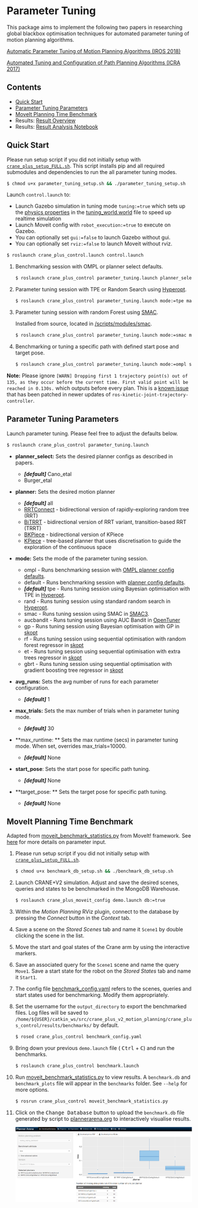 # Parameter Tuning

This package aims to implement the following two papers in researching global blackbox optimisation techniques for automated parameter tuning of motion planning algorithms. 

[Automatic Parameter Tuning of Motion Planning Algorithms (IROS 2018)](http://homepages.inf.ed.ac.uk/jcanore/pub/2018_iros.pdf) 

[Automated Tuning and Configuration of Path Planning Algorithms (ICRA 2017)](http://www.factory-in-a-day.eu/wp-content/uploads/2017/08/Automated_Tuning_SMAC_ICRA_2017.pdf)

## Contents

- [Quick Start](#quick-start)
- [Parameter Tuning Parameters](#parameter-tuning-parameters)
- [MoveIt Planning Time Benchmark](#moveit-planning-time-benchmark)
- Results: [Result Overview](./results/result_overview.md)
- Results: [Result Analysis Notebook](./results/result_analysis.ipynb)



## Quick Start

Please run setup script if you did not initially setup  with [`crane_plus_setup_FULL.sh`](../crane_plus_setup_FULL.sh). This script installs pip and all required submodules and dependencies to run the all parameter tuning modes.

```bash
$ chmod u+x parameter_tuning_setup.sh && ./parameter_tuning_setup.sh 
```

Launch `control.launch` to:

- Launch Gazebo simulation in tuning mode `tuning:=true` which sets up the [physics properties](http://gazebosim.org/tutorials?tut=modifying_world#PhysicsProperties) in the [tuning_world.world](../crane_plus_simulation/worlds/tuning_world.world) file to speed up realtime simulation
- Launch Moveit config with `robot_execution:=true` to execute on Gazebo.
- You can optionally set `gui:=false` to launch Gazebo without gui.
- You can optionally set `rviz:=false` to launch Moveit without rviz.

```bash
$ roslaunch crane_plus_control.launch control.launch 
```

1. Benchmarking session with OMPL or planner select defaults.

    ```bash
    $ roslaunch crane_plus_control parameter_tuning.launch planner_select:=Cano_etal mode:=default avg_runs:=5
    ```

2. Parameter tuning session with TPE or Random Search using [Hyperopt](http://hyperopt.github.io/hyperopt/).

    ```bash
    $ roslaunch crane_plus_control parameter_tuning.launch mode:=tpe max_runtime:=7200
    ```

3. Parameter tuning session with random Forest using [SMAC](http://www.cs.ubc.ca/labs/beta/Projects/SMAC/v2.10.03/quickstart.html#news).

    Installed from source, located in [/scripts/modules/smac](./scripts/modules/smac).

    ```bash
    $ roslaunch crane_plus_control parameter_tuning.launch mode:=smac max_runtime:=7200
    ```

4. Benchmarking or tuning a specific path with defined start pose and target pose.

    ```bash
    $ roslaunch crane_plus_control parameter_tuning.launch mode:=ompl start_pose:=backbend target_pose:=low_fwd_reach
    ```

**Note:** Please ignore `[WARN] Dropping first 1 trajectory point(s) out of 135, as they occur before the current time. First valid point will be reached in 0.130s.` which outputs before every plan. This is a [known issue](https://github.com/ros-controls/ros_controllers/pull/366/files/7d2f98db49552cab0af753421955071c3cbae8e4#diff-01202b8fd499de6fd52d7a3f43d26df8) that has been patched in newer updates of `ros-kinetic-joint-trajectory-controller`.



## Parameter Tuning Parameters

Launch parameter tuning. Please feel free to adjust the defaults below.
```bash
$ roslaunch crane_plus_control parameter_tuning.launch
```

- **planner_select:** Sets the desired planner configs as described in papers.

  - ***[default]*** Cano_etal
  - Burger_etal

- **planner:** Sets the desired motion planner

  - ***[default]*** all
  - [RRTConnect](http://ompl.kavrakilab.org/classompl_1_1geometric_1_1RRTConnect.html#aea8a84e73c86ff415931a29be34228f5) - bidirectional version of rapidly-exploring random tree (RRT) 
  - [BiTRRT](http://ompl.kavrakilab.org/classompl_1_1geometric_1_1BiTRRT.html) - bidirectional version of RRT variant,  transition-based RRT (TRRT) 
  - [BKPiece](http://ompl.kavrakilab.org/classompl_1_1geometric_1_1BKPIECE1.html#gBKPIECE1) - bidirectional version of KPiece
  - [KPiece](http://ompl.kavrakilab.org/classompl_1_1geometric_1_1KPIECE1.html#gKPIECE1) - tree-based planner that uses discretisation to guide the exploration of the continuous space

- **mode:** Sets the mode of the parameter tuning session. 

  - ompl - Runs benchmarking session with [OMPL planner config defaults](../crane_plus_moveit_config/config/ompl_planning.yaml).
  - default - Runs benchmarking session with [planner config defaults](./config/planner_configs.yaml).
  - ***[default]*** tpe -  Runs tuning session using Bayesian optimisation with TPE in [Hyperopt](http://hyperopt.github.io/hyperopt/).
  - rand -   Runs tuning session using standard random search in [Hyperopt](http://hyperopt.github.io/hyperopt/).
  - smac - Runs tuning session using SMAC in [SMAC3](https://automl.github.io/SMAC3/master/).
  - aucbandit - Runs tuning session using AUC Bandit in [OpenTuner](http://opentuner.org/)
  - gp - Runs tuning session using Bayesian optimisation with GP in [skopt](https://scikit-optimize.github.io/)
  - rf - Runs tuning session using sequential optimisation with random forest regressor in [skopt](https://scikit-optimize.github.io/)
  - et - Runs tuning session using sequential optimisation with extra trees regressor in [skopt](https://scikit-optimize.github.io/)
  - gbrt - Runs tuning session using sequential optimisation with gradient boosting tree regressor in [skopt](https://scikit-optimize.github.io/)

- **avg_runs:** Sets the avg number of runs for each parameter configuration. 

  - ***[default]*** 1

- **max_trials:** Sets the max number of trials when in parameter tuning mode.

  - ***[default]*** 30

- **max_runtime: ** Sets the max runtime (secs) in parameter tuning mode. When set, overrides max_trials=10000.

  - ***[default]*** None

- **start_pose**: Sets the start pose for specific path tuning.

  - ***[default]*** None

- **target_pose: ** Sets the target pose for specific path tuning.

  - ***[default]*** None 

    

## MoveIt Planning Time Benchmark

Adapted from [moveit_benchmark_statistics.py](https://github.com/ros-planning/moveit/blob/melodic-devel/moveit_ros/benchmarks/scripts/moveit_benchmark_statistics.py) from MoveIt! framework. See [here](http://docs.ros.org/kinetic/api/moveit_tutorials/html/doc/benchmarking/benchmarking_tutorial.html) for more details on parameter input.

1. Please run setup script if you did not initially setup  with [`crane_plus_setup_FULL.sh`](../crane_plus_setup_FULL.sh).

    ```bash
    $ chmod u+x benchmark_db_setup.sh && ./benchmark_db_setup.sh 
    ```

2. Launch CRANE+V2 simulation. Adjust and save the desired scenes, queries and states to be benchmarked in the MongoDB Warehouse.

    ```bash 
    $ roslaunch crane_plus_moveit_config demo.launch db:=true
    ```

3. Within the *Motion Planning* RViz plugin, connect to the database by pressing the *Connect* button in the *Context* tab.

4. Save a scene on the *Stored Scenes* tab and name it `Scene1` by double clicking the scene in the list.

5. Move the start and goal states of the Crane arm by using the interactive markers.

6. Save an associated query for the `Scene1` scene and name the query `Move1`. Save a start state for the robot on the *Stored States* tab and name it `Start1`. 

7. The config file [benchmark_config.yaml](./config/benchmark_config.yaml) refers to the scenes, queries and start states used for benchmarking. Modify them appropriately.

8. Set the username for the `output_directory` to export the benchmarked files. Log files will be saved to `/home/${USER}/catkin_ws/src/crane_plus_v2_motion_planning/crane_plus_control/results/benchmarks/` by default. 

    ```bash
    $ rosed crane_plus_control benchmark_config.yaml
    ```

9. Bring down your previous `demo.launch` file ( <kbd>Ctrl</kbd> + <kbd>C</kbd>) and run the benchmarks. 

    ```bash
    $ roslaunch crane_plus_control benchmark.launch 
    ```

10. Run [moveit_benchmark_statistics.py](./scripts/moveit_benchmark_statistics.py)  to view results. A `benchmark.db`  and `benchmark_plots` file will appear in the `benchmarks` folder. See `--help` for more options.

    ```bash
    $ rosrun crane_plus_control moveit_benchmark_statistics.py 
    ```

11. Click on the <kbd>Change Database</kbd> button to upload the `benchmark.db` file generated by script to [plannerarena.org](http://plannerarena.org/) to interactively visualise results. 

       ![](imgs/plannerarena.png)

